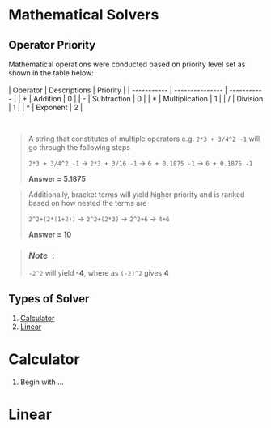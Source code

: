 # Mathematical Solvers

## Operator Priority

Mathematical operations were conducted based on priority level set as shown in the table below: <br/> <br/>
| Operator    | Descriptions    | Priority    |
| ----------- | --------------- | ----------- |
| +           | Addition        | 0           |
| -           | Subtraction     | 0           |
| *           | Multiplication  | 1           |
| /           | Division        | 1           |
| ^           | Exponent        | 2           | 

<br/>

> A string that constitutes of multiple operators e.g. `2*3 + 3/4^2 -1` will go through the following steps
>
> `2*3 + 3/4^2 -1` -> `2*3 + 3/16 -1` -> `6 + 0.1875 -1` -> `6 + 0.1875 -1`
>
> **Answer = 5.1875**

> Additionally, bracket terms will yield higher priority and is ranked based on how nested the terms are
>
> `2^2+(2*(1+2))` -> `2^2+(2*3)` -> `2^2+6` -> `4+6`
>
> **Answer = 10**

> ### *Note*&nbsp;&nbsp;:
>
> `-2^2` will yield **-4**, where as `(-2)^2` gives **4**

## Types of Solver

1. [Calculator](#calculator)
2. [Linear](#linear)

# Calculator

1. Begin with ...

# Linear
